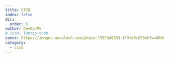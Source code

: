 ```yaml
---
title: CICD
index: false
dir:
  order: 5
author: DevOpsMe
# icon: laptop-code
cover: https://images.unsplash.com/photo-1555949963-ff9fe0c870eb?w=800&auto=format&fit=crop&q=60&ixlib=rb-4.0.3&ixid=M3wxMjA3fDB8MHxzZWFyY2h8NHx8Y2klMjBjZHxlbnwwfHwwfHx8MA%3D%3D
category:
  - cicd
---
```


<Catalog />
